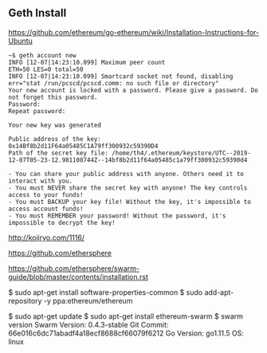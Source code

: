 ## Geth Install

https://github.com/ethereum/go-ethereum/wiki/Installation-Instructions-for-Ubuntu

```
~$ geth account new
INFO [12-07|14:23:10.099] Maximum peer count                       ETH=50 LES=0 total=50
INFO [12-07|14:23:10.099] Smartcard socket not found, disabling    err="stat /run/pcscd/pcscd.comm: no such file or directory"
Your new account is locked with a password. Please give a password. Do not forget this password.
Password: 
Repeat password: 

Your new key was generated

Public address of the key:   0x14Bf8b2d11F64a05485C1A79ff300932c59390D4
Path of the secret key file: /home/th4/.ethereum/keystore/UTC--2019-12-07T05-23-12.981108744Z--14bf8b2d11f64a05485c1a79ff300932c59390d4

- You can share your public address with anyone. Others need it to interact with you.
- You must NEVER share the secret key with anyone! The key controls access to your funds!
- You must BACKUP your key file! Without the key, it's impossible to access account funds!
- You must REMEMBER your password! Without the password, it's impossible to decrypt the key!
```


http://kojiryo.com/1116/

https://github.com/ethersphere


https://github.com/ethersphere/swarm-guide/blob/master/contents/installation.rst

$ sudo apt-get install software-properties-common
$ sudo add-apt-repository -y ppa:ethereum/ethereum

$ sudo apt-get update
$ sudo apt-get install ethereum-swarm
$ swarm version
Swarm
Version: 0.4.3-stable
Git Commit: 66e016c6dc71abadf4a18ecf8688cf66079f6212
Go Version: go1.11.5
OS: linux

